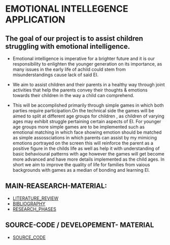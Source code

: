 # EMOTIONAL INTELLEGENCE APPLICATION

## The goal of our project is to assist children struggling with emotional intelligence.

- Emotional intelligence is imperative for a brighter future 
and it is our responsibility to enlighten the younger generation on its importance,
as many issues in the early life of achild could stem from misunderstandings cause lack of said EI.

- We aim to assist children and their parents in a healthy way
through joint activities that help the parents convey their thoughts & emotions
towards their children in the way a child can comprehend.

- This will be accomplished primarily through simple games in which both parties require participation.On the technical side the games will be aimed to split at different age groups for children , as children of varying ages may exhibit struggle pertaining certain aspects of EI.
For younger age groups more simple games are to be implemented such as emotional matching in which face showing emotion should be matched as simple assossciations in which parents can assist by my mimicing emotions portrayed on the screen this will reinforce the parent as a positive figure in the childs life as well as help it with understanding of basic behavioural patterns with age however the games will get become more advanced and have more details implemented as the child ages. In short we aim to improve the quality of life for families from vaious backgrounds with games as a median of bonding and learning EI.

## MAIN-REASEARCH-MATERIAL:

- [LITERATURE_REVIEW](RESLIT/LITREV.md)
- [BIBLIOGRAPHY](RESLIT/BIBLIOGRAPHY.md)
- [RESEARCH_PHASES](PHAZE/PHMENU.md)

## SOURCE-CODE / DEVELOPEMENT- MATERIAL

- [SOURCE_CODE](emotion)
